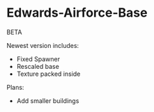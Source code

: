 # Edwards-Airforce-Base
BETA

Newest version includes:
- Fixed Spawner
- Rescaled base
- Texture packed inside

Plans:
- Add smaller buildings
